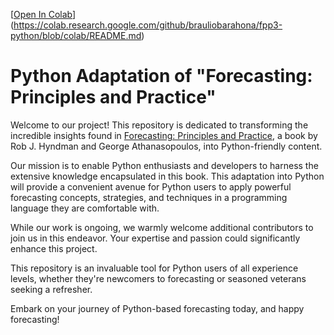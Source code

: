[[Open In Colab](https://colab.research.google.com/assets/colab-badge.svg)](https://colab.research.google.com/github/brauliobarahona/fpp3-python/blob/colab/README.md)

# Python Adaptation of "Forecasting: Principles and Practice"

Welcome to our project! This repository is dedicated to transforming the incredible insights found in [Forecasting: Principles and Practice](https://otexts.com/fpp3/), a book by Rob J. Hyndman and George Athanasopoulos, into Python-friendly content.

Our mission is to enable Python enthusiasts and developers to harness the extensive knowledge encapsulated in this book. This adaptation into Python will provide a convenient avenue for Python users to apply powerful forecasting concepts, strategies, and techniques in a programming language they are comfortable with.

While our work is ongoing, we warmly welcome additional contributors to join us in this endeavor. Your expertise and passion could significantly enhance this project.

This repository is an invaluable tool for Python users of all experience levels, whether they're newcomers to forecasting or seasoned veterans seeking a refresher. 

Embark on your journey of Python-based forecasting today, and happy forecasting! 
